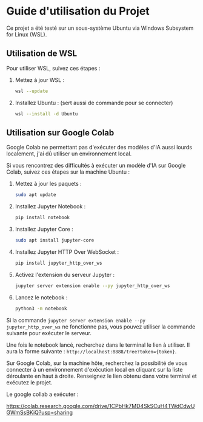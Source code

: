 # Guide d'utilisation du Projet

Ce projet a été testé sur un sous-système Ubuntu via Windows Subsystem for Linux (WSL).

## Utilisation de WSL

Pour utiliser WSL, suivez ces étapes :

1. Mettez à jour WSL :
    ```bash
    wsl --update
    ```

2. Installez Ubuntu : (sert aussi de commande pour se connecter)
    ```bash
    wsl --install -d Ubuntu
    ```

## Utilisation sur Google Colab

Google Colab ne permettant pas d'exécuter des modèles d'IA aussi lourds localement, j'ai dû utiliser un environnement local.

Si vous rencontrez des difficultés à exécuter un modèle d'IA sur Google Colab, suivez ces étapes sur la machine Ubuntu :

1. Mettez à jour les paquets :
    ```bash
    sudo apt update
    ```

2. Installez Jupyter Notebook :
    ```bash
    pip install notebook
    ```

3. Installez Jupyter Core :
    ```bash
    sudo apt install jupyter-core
    ```

4. Installez Jupyter HTTP Over WebSocket :
    ```bash
    pip install jupyter_http_over_ws
    ```

5. Activez l'extension du serveur Jupyter :
    ```bash
    jupyter server extension enable --py jupyter_http_over_ws
    ```

6. Lancez le notebook :
    ```bash
    python3 -m notebook
    ```

Si la commande `jupyter server extension enable --py jupyter_http_over_ws` ne fonctionne pas, vous pouvez utiliser la commande suivante pour exécuter le serveur.

Une fois le notebook lancé, recherchez dans le terminal le lien à utiliser. Il aura la forme suivante : `http://localhost:8888/tree?token={token}`.

Sur Google Colab, sur la machine hôte, recherchez la possibilité de vous connecter à un environnement d'exécution local en cliquant sur la liste déroulante en haut à droite. Renseignez le lien obtenu dans votre terminal et exécutez le projet.


Le google collab a exécuter :

https://colab.research.google.com/drive/1CPbHk7MD4SkSCuH4TWdCdwUGWmSsBKiQ?usp=sharing
